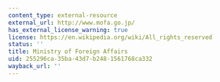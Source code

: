 ```yaml
---
content_type: external-resource
external_url: http://www.mofa.go.jp/
has_external_license_warning: true
license: https://en.wikipedia.org/wiki/All_rights_reserved
status: ''
title: Ministry of Foreign Affairs
uid: 255296ca-35ba-43d7-b248-1561768ca332
wayback_url: ''
---
```

